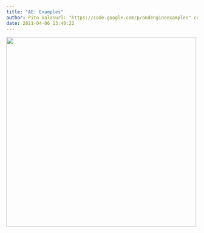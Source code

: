```yaml
---
title: "AE: Examples"
author: Pito Salasurl: "https://code.google.com/p/andengineexamples" cover: "https://rdl.ink/render/https%3A%2F%2Fcode.google.com%2Fp%2Fandengineexamples" 
date: 2021-04-06 13:40:22
---
```

<img src=https://rdl.ink/render/https%3A%2F%2Fcode.google.com%2Fp%2Fandengineexamples width="500">


